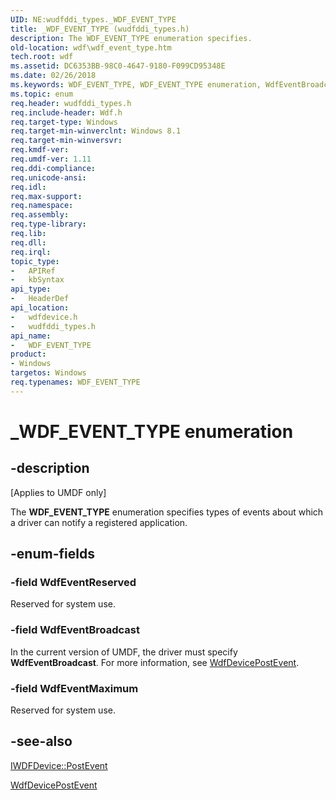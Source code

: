 ```yaml
---
UID: NE:wudfddi_types._WDF_EVENT_TYPE
title: _WDF_EVENT_TYPE (wudfddi_types.h)
description: The WDF_EVENT_TYPE enumeration specifies.
old-location: wdf\wdf_event_type.htm
tech.root: wdf
ms.assetid: DC6353BB-98C0-4647-9180-F099CD95348E
ms.date: 02/26/2018
ms.keywords: WDF_EVENT_TYPE, WDF_EVENT_TYPE enumeration, WdfEventBroadcast, WdfEventMaximum, WdfEventReserved, _WDF_EVENT_TYPE, wdf.wdf_event_type, wdfdevice/WDF_EVENT_TYPE, wdfdevice/WdfEventBroadcast, wdfdevice/WdfEventMaximum, wdfdevice/WdfEventReserved, wudfddi_types/WDF_EVENT_TYPE, wudfddi_types/WdfEventBroadcast, wudfddi_types/WdfEventMaximum, wudfddi_types/WdfEventReserved
ms.topic: enum
req.header: wudfddi_types.h
req.include-header: Wdf.h
req.target-type: Windows
req.target-min-winverclnt: Windows 8.1
req.target-min-winversvr: 
req.kmdf-ver: 
req.umdf-ver: 1.11
req.ddi-compliance: 
req.unicode-ansi: 
req.idl: 
req.max-support: 
req.namespace: 
req.assembly: 
req.type-library: 
req.lib: 
req.dll: 
req.irql: 
topic_type:
-	APIRef
-	kbSyntax
api_type:
-	HeaderDef
api_location:
-	wdfdevice.h
-	wudfddi_types.h
api_name:
-	WDF_EVENT_TYPE
product:
- Windows
targetos: Windows
req.typenames: WDF_EVENT_TYPE
---
```


# _WDF_EVENT_TYPE enumeration


## -description


<p class="CCE_Message">[Applies to UMDF only]</p>

The <b>WDF_EVENT_TYPE</b> enumeration specifies  types of events about which a driver can notify a registered application.


## -enum-fields




### -field WdfEventReserved

Reserved for system use.


### -field WdfEventBroadcast

In the current version of UMDF, the driver must specify <b>WdfEventBroadcast</b>. For more information, see <a href="https://msdn.microsoft.com/library/windows/hardware/dn265606">WdfDevicePostEvent</a>.


### -field WdfEventMaximum

Reserved for system use.


## -see-also




<a href="https://msdn.microsoft.com/library/windows/hardware/ff558835">IWDFDevice::PostEvent</a>



<a href="https://msdn.microsoft.com/library/windows/hardware/dn265606">WdfDevicePostEvent</a>
 

 

